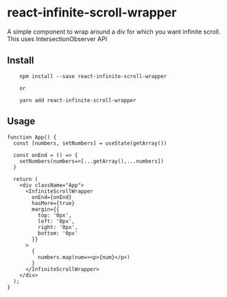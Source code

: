 # react-infinite-scroll-wrapper
A simple component to wrap around a div for which you want infinite scroll. This uses IntersectionObserver API

## Install
```
    npm install --save react-infinite-scroll-wrapper

    or

    yarn add react-infinite-scroll-wrapper
```

## Usage
```
function App() {
  const [numbers, setNumbers] = useState(getArray())

  const onEnd = () => {
    setNumbers(numbers=>[...getArray(),...numbers])
  }

  return (
    <div className="App">
      <InfiniteScrollWrapper 
        onEnd={onEnd} 
        hasMore={true} 
        margin={{
          top: '0px',
          left: '0px',
          right: '0px',
          bottom: '0px'
        }}
      >
        {
          numbers.map(num=><p>{num}</p>)
        }
      </InfiniteScrollWrapper>
    </div>
  );
}
```
